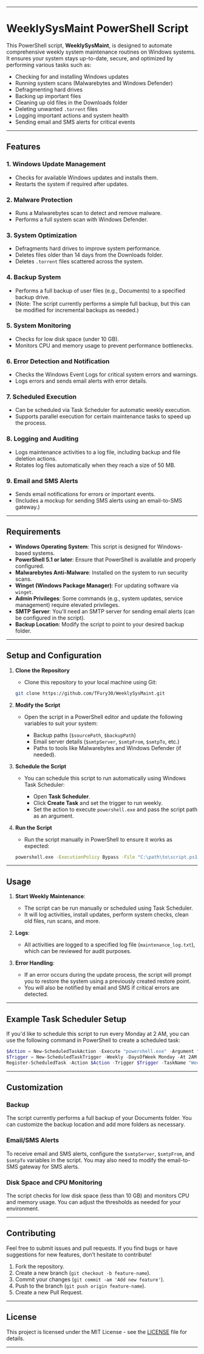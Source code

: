 
---

# WeeklySysMaint PowerShell Script

This PowerShell script, **WeeklySysMaint**, is designed to automate comprehensive weekly system maintenance routines on Windows systems. It ensures your system stays up-to-date, secure, and optimized by performing various tasks such as:

* Checking for and installing Windows updates
* Running system scans (Malwarebytes and Windows Defender)
* Defragmenting hard drives
* Backing up important files
* Cleaning up old files in the Downloads folder
* Deleting unwanted `.torrent` files
* Logging important actions and system health
* Sending email and SMS alerts for critical events

---

## Features

### 1. **Windows Update Management**

* Checks for available Windows updates and installs them.
* Restarts the system if required after updates.

### 2. **Malware Protection**

* Runs a Malwarebytes scan to detect and remove malware.
* Performs a full system scan with Windows Defender.

### 3. **System Optimization**

* Defragments hard drives to improve system performance.
* Deletes files older than 14 days from the Downloads folder.
* Deletes `.torrent` files scattered across the system.

### 4. **Backup System**

* Performs a full backup of user files (e.g., Documents) to a specified backup drive.
* (Note: The script currently performs a simple full backup, but this can be modified for incremental backups as needed.)

### 5. **System Monitoring**

* Checks for low disk space (under 10 GB).
* Monitors CPU and memory usage to prevent performance bottlenecks.

### 6. **Error Detection and Notification**

* Checks the Windows Event Logs for critical system errors and warnings.
* Logs errors and sends email alerts with error details.

### 7. **Scheduled Execution**

* Can be scheduled via Task Scheduler for automatic weekly execution.
* Supports parallel execution for certain maintenance tasks to speed up the process.

### 8. **Logging and Auditing**

* Logs maintenance activities to a log file, including backup and file deletion actions.
* Rotates log files automatically when they reach a size of 50 MB.

### 9. **Email and SMS Alerts**

* Sends email notifications for errors or important events.
* (Includes a mockup for sending SMS alerts using an email-to-SMS gateway.)

---

## Requirements

* **Windows Operating System**: This script is designed for Windows-based systems.
* **PowerShell 5.1 or later**: Ensure that PowerShell is available and properly configured.
* **Malwarebytes Anti-Malware**: Installed on the system to run security scans.
* **Winget (Windows Package Manager)**: For updating software via `winget`.
* **Admin Privileges**: Some commands (e.g., system updates, service management) require elevated privileges.
* **SMTP Server**: You'll need an SMTP server for sending email alerts (can be configured in the script).
* **Backup Location**: Modify the script to point to your desired backup folder.

---

## Setup and Configuration

1. **Clone the Repository**

   * Clone this repository to your local machine using Git:

   ```bash
   git clone https://github.com/TFury30/WeeklySysMaint.git
   ```

2. **Modify the Script**

   * Open the script in a PowerShell editor and update the following variables to suit your system:

     * Backup paths (`$sourcePath`, `$backupPath`)
     * Email server details (`$smtpServer`, `$smtpFrom`, `$smtpTo`, etc.)
     * Paths to tools like Malwarebytes and Windows Defender (if needed).

3. **Schedule the Script**

   * You can schedule this script to run automatically using Windows Task Scheduler:

     * Open **Task Scheduler**.
     * Click **Create Task** and set the trigger to run weekly.
     * Set the action to execute `powershell.exe` and pass the script path as an argument.

4. **Run the Script**

   * Run the script manually in PowerShell to ensure it works as expected:

   ```bash
   powershell.exe -ExecutionPolicy Bypass -File "C:\path\to\script.ps1"
   ```

---

## Usage

1. **Start Weekly Maintenance**:

   * The script can be run manually or scheduled using Task Scheduler.
   * It will log activities, install updates, perform system checks, clean old files, run scans, and more.

2. **Logs**:

   * All activities are logged to a specified log file (`maintenance_log.txt`), which can be reviewed for audit purposes.

3. **Error Handling**:

   * If an error occurs during the update process, the script will prompt you to restore the system using a previously created restore point.
   * You will also be notified by email and SMS if critical errors are detected.

---

## Example Task Scheduler Setup

If you'd like to schedule this script to run every Monday at 2 AM, you can use the following command in PowerShell to create a scheduled task:

```powershell
$Action = New-ScheduledTaskAction -Execute "powershell.exe" -Argument "C:\path\to\script.ps1"
$Trigger = New-ScheduledTaskTrigger -Weekly -DaysOfWeek Monday -At 2AM
Register-ScheduledTask -Action $Action -Trigger $Trigger -TaskName "Weekly System Maintenance"
```

---

## Customization

### Backup

The script currently performs a full backup of your Documents folder. You can customize the backup location and add more folders as necessary.

### Email/SMS Alerts

To receive email and SMS alerts, configure the `$smtpServer`, `$smtpFrom`, and `$smtpTo` variables in the script. You may also need to modify the email-to-SMS gateway for SMS alerts.

### Disk Space and CPU Monitoring

The script checks for low disk space (less than 10 GB) and monitors CPU and memory usage. You can adjust the thresholds as needed for your environment.

---

## Contributing

Feel free to submit issues and pull requests. If you find bugs or have suggestions for new features, don’t hesitate to contribute!

1. Fork the repository.
2. Create a new branch (`git checkout -b feature-name`).
3. Commit your changes (`git commit -am 'Add new feature'`).
4. Push to the branch (`git push origin feature-name`).
5. Create a new Pull Request.

---

## License

This project is licensed under the MIT License - see the [LICENSE](LICENSE) file for details.

---


